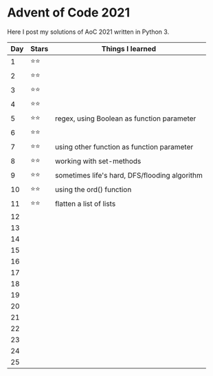 # Advent of Code 2021 

Here I post my solutions of AoC 2021 written in Python 3. 

|  Day  |  Stars | Things I learned  |
|---|---|---|
|1|:star::star:|   |
|2|:star::star:|   |
|3|:star::star:|   |
|4|:star::star:|   |
|5|:star::star:| regex, using Boolean as function parameter  |
|6|:star::star:|   |
|7|:star::star:|  using other function as function parameter |
|8|:star::star:| working with set-methods  |
|9|:star::star:|  sometimes life's hard, DFS/flooding algorithm |
|10|:star::star:| using the ord() function |
|11|:star::star:|  flatten a list of lists |
|12||   |
|13||   |
|14||   |
|15||   |
|16|   |   |
|17|   |   |
|18|   |   |
|19|   |   |
|20|   |   |
|21|   |   |
|22|   |   |
|23|   |   |
|24|   |   |
|25|   |   |

